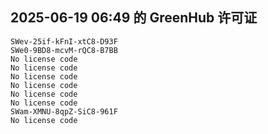 ## 2025-06-19 06:49 的 GreenHub 许可证
```
SWev-25if-kFnI-xtC8-D93F
SWe0-9BD8-mcvM-rQC8-B7BB
No license code
No license code
No license code
No license code
No license code
No license code
SWam-XMNU-8qpZ-SiC8-961F
No license code
```
